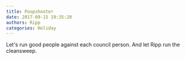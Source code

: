```yaml
---
title: Poopshooter
date: 2017-09-15 19:35:20
authors: Ripp
categories: Holiday
---
```


 Let's run good people against each council person. And let Ripp run the cleansweep.